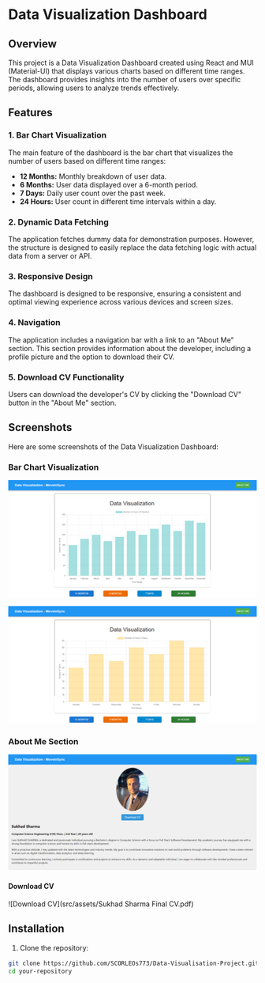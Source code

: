 # Data Visualization Dashboard

## Overview

This project is a Data Visualization Dashboard created using React and MUI (Material-UI) that displays various charts based on different time ranges. The dashboard provides insights into the number of users over specific periods, allowing users to analyze trends effectively.

## Features

### 1. Bar Chart Visualization

The main feature of the dashboard is the bar chart that visualizes the number of users based on different time ranges:

- **12 Months:** Monthly breakdown of user data.
- **6 Months:** User data displayed over a 6-month period.
- **7 Days:** Daily user count over the past week.
- **24 Hours:** User count in different time intervals within a day.

### 2. Dynamic Data Fetching

The application fetches dummy data for demonstration purposes. However, the structure is designed to easily replace the data fetching logic with actual data from a server or API.

### 3. Responsive Design

The dashboard is designed to be responsive, ensuring a consistent and optimal viewing experience across various devices and screen sizes.

### 4. Navigation

The application includes a navigation bar with a link to an "About Me" section. This section provides information about the developer, including a profile picture and the option to download their CV.

### 5. Download CV Functionality

Users can download the developer's CV by clicking the "Download CV" button in the "About Me" section.

## Screenshots

Here are some screenshots of the Data Visualization Dashboard:

### Bar Chart Visualization

![Image 1](src/assets/1.png)

![Image 2](src/assets/2.png)

### About Me Section

![image 3](src/assets/3.png)

#### Download CV

![Download CV](src/assets/Sukhad Sharma Final CV.pdf)

## Installation

1. Clone the repository:

```bash
git clone https://github.com/SCORLEOs773/Data-Visualisation-Project.git
cd your-repository
```
